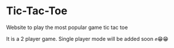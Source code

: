# Tic-Tac-Toe
Website to play the most popular game tic tac toe

It is a 2 player game.
Single player mode will be added soon ✊😁😁
